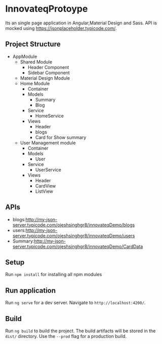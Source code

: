 # InnovateqProtoype

Its an single page application in Angular,Material Design and Sass. API is mocked using https://jsonplaceholder.typicode.com/.

## Project Structure

- AppModule
  - Shared Module
    - Header Component
    - Sidebar Component
  - Material Design Module
  - Home Module
    - Container
    - Models
      - Summary
      - Blog
    - Service
      - HomeService
    - Views
      - Header
      - blogs
      - Card for Show summary
  - User Management module
    - Container
    - Models
      - User
    - Service
      - UserService
    - Views
      - Header
      - CardView
      - ListView

## APIs

- blogs:http://my-json-server.typicode.com/ojeshsinghgr8/innovateqDemo/blogs
- users:http://my-json-server.typicode.com/ojeshsinghgr8/innovateqDemo/users
- Summary:http://my-json-server.typicode.com/ojeshsinghgr8/innovateqDemo/CardData

## Setup

Run `npm install` for installing all npm modules

## Run application

Run `ng serve` for a dev server. Navigate to `http://localhost:4200/`.

## Build

Run `ng build` to build the project. The build artifacts will be stored in the `dist/` directory. Use the `--prod` flag for a production build.
